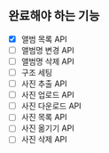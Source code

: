 ## 완료해야 하는 기능
- [x] 앨범 목록 API
- [ ] 앨범명 변경 API
- [ ] 앨범명 삭제 API
- [ ] 구조 세팅
- [ ] 사진 추출 API
- [ ] 사진 업로드 API
- [ ] 사진 다운로드 API
- [ ] 사진 목록 API
- [ ] 사진 옮기기 API
- [ ] 사진 삭제 API